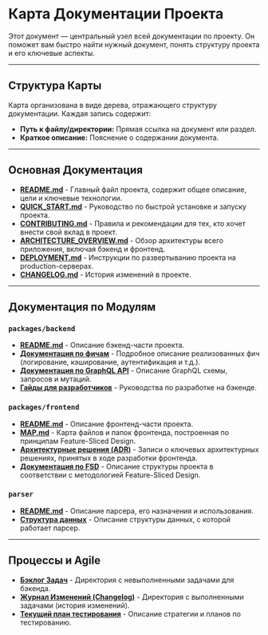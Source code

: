 # Карта Документации Проекта

Этот документ — центральный узел всей документации по проекту. Он поможет вам быстро найти нужный документ, понять структуру проекта и его ключевые аспекты.

---

## Структура Карты

Карта организована в виде дерева, отражающего структуру документации. Каждая запись содержит:
- **Путь к файлу/директории:** Прямая ссылка на документ или раздел.
- **Краткое описание:** Пояснение о содержании документа.

---

## Основная Документация

*   **[README.md](../README.md)** - Главный файл проекта, содержит общее описание, цели и ключевые технологии.
*   **[QUICK_START.md](QUICK_START.md)** - Руководство по быстрой установке и запуску проекта.
*   **[CONTRIBUTING.md](../CONTRIBUTING.md)** - Правила и рекомендации для тех, кто хочет внести свой вклад в проект.
*   **[ARCHITECTURE_OVERVIEW.md](ARCHITECTURE_OVERVIEW.md)** - Обзор архитектуры всего приложения, включая бэкенд и фронтенд.
*   **[DEPLOYMENT.md](DEPLOYMENT.md)** - Инструкции по развертыванию проекта на production-серверах.
*   **[CHANGELOG.md](../CHANGELOG.md)** - История изменений в проекте.

---

## Документация по Модулям

### `packages/backend`

*   **[README.md](../packages/backend/README.md)** - Описание бэкенд-части проекта.
*   **[Документация по фичам](../packages/backend/docs/features/README.md)** - Подробное описание реализованных фич (логирование, кэширование, аутентификация и т.д.).
*   **[Документация по GraphQL API](../packages/backend/docs/graphql/README.md)** - Описание GraphQL схемы, запросов и мутаций.
*   **[Гайды для разработчиков](../packages/backend/docs/guides/development.md)** - Руководства по разработке на бэкенде.

### `packages/frontend`

*   **[README.md](../packages/frontend/README.md)** - Описание фронтенд-части проекта.
*   **[MAP.md](../packages/frontend/MAP.md)** - Карта файлов и папок фронтенда, построенная по принципам Feature-Sliced Design.
*   **[Архитектурные решения (ADR)](../packages/frontend/docs/ADR/README.md)** - Записи о ключевых архитектурных решениях, принятых в ходе разработки фронтенда.
*   **[Документация по FSD](../packages/frontend/docs/FSD/shared/shared_ru.md)** - Описание структуры проекта в соответствии с методологией Feature-Sliced Design.

### `parser`

*   **[README.md](../parser/README.md)** - Описание парсера, его назначения и использования.
*   **[Структура данных](../parser/DATA_STRUCTURE.md)** - Описание структуры данных, с которой работает парсер.

---

## Процессы и Agile

*   **[Бэклог Задач](../packages/backend/docs/scrum/backlog/)** - Директория с невыполненными задачами для бэкенда.
*   **[Журнал Изменений (Changelog)](../packages/backend/docs/scrum/changelog/)** - Директория с выполненными задачами (история изменений).
*   **[Текущий план тестирования](testing-plan.md)** - Описание стратегии и планов по тестированию.